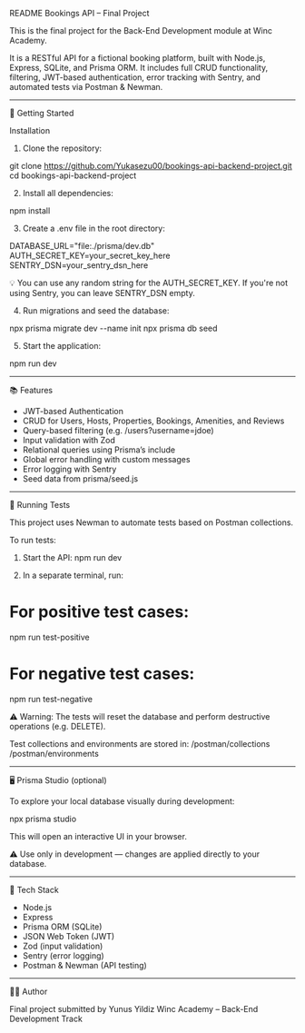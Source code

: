 README
Bookings API – Final Project

This is the final project for the Back-End Development module at Winc Academy.

It is a RESTful API for a fictional booking platform, built with Node.js, Express, SQLite, and Prisma ORM. It includes full CRUD functionality, filtering, JWT-based authentication, error tracking with Sentry, and automated tests via Postman & Newman.

------------------------------------------------------------

🚀 Getting Started

Installation

1. Clone the repository:

git clone https://github.com/Yukasezu00/bookings-api-backend-project.git
cd bookings-api-backend-project

2. Install all dependencies:

npm install

3. Create a .env file in the root directory:

DATABASE_URL="file:./prisma/dev.db"
AUTH_SECRET_KEY=your_secret_key_here
SENTRY_DSN=your_sentry_dsn_here

💡 You can use any random string for the AUTH_SECRET_KEY.
If you're not using Sentry, you can leave SENTRY_DSN empty.

4. Run migrations and seed the database:

npx prisma migrate dev --name init
npx prisma db seed

5. Start the application:

npm run dev

------------------------------------------------------------

📚 Features

- JWT-based Authentication
- CRUD for Users, Hosts, Properties, Bookings, Amenities, and Reviews
- Query-based filtering (e.g. /users?username=jdoe)
- Input validation with Zod
- Relational queries using Prisma’s include
- Global error handling with custom messages
- Error logging with Sentry
- Seed data from prisma/seed.js

------------------------------------------------------------

🧪 Running Tests

This project uses Newman to automate tests based on Postman collections.

To run tests:

1. Start the API:
npm run dev

2. In a separate terminal, run:

# For positive test cases:
npm run test-positive

# For negative test cases:
npm run test-negative

⚠️ Warning: The tests will reset the database and perform destructive operations (e.g. DELETE).

Test collections and environments are stored in:
/postman/collections
/postman/environments

------------------------------------------------------------

🖥️ Prisma Studio (optional)

To explore your local database visually during development:

npx prisma studio

This will open an interactive UI in your browser.

⚠️ Use only in development — changes are applied directly to your database.

------------------------------------------------------------

🧰 Tech Stack

- Node.js
- Express
- Prisma ORM (SQLite)
- JSON Web Token (JWT)
- Zod (input validation)
- Sentry (error logging)
- Postman & Newman (API testing)

------------------------------------------------------------

👨‍💻 Author

Final project submitted by Yunus Yildiz
Winc Academy – Back-End Development Track

